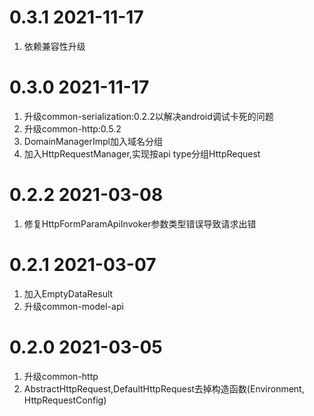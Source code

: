 # 0.3.1 2021-11-17
1. 依赖兼容性升级

# 0.3.0 2021-11-17
1. 升级common-serialization:0.2.2以解决android调试卡死的问题
2. 升级common-http:0.5.2
3. DomainManagerImpl加入域名分组
4. 加入HttpRequestManager,实现按api type分组HttpRequest

# 0.2.2 2021-03-08
1. 修复HttpFormParamApiInvoker参数类型错误导致请求出错

# 0.2.1 2021-03-07
1. 加入EmptyDataResult
2. 升级common-model-api

# 0.2.0 2021-03-05
1. 升级common-http
2. AbstractHttpRequest,DefaultHttpRequest去掉构造函数(Environment, HttpRequestConfig)